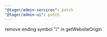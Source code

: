 ```yaml
---
"@tager/admin-services": patch
"@tager/admin-ui": patch
---
```


remove ending symbol "/" in getWebsiteOrigin
